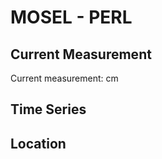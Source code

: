 # MOSEL - PERL

## Current Measurement

Current measurement: <Value topic="rivers/pegel-online/MOSEL/PERL/measurementValue"/> cm

## Time Series

<TimeSeries topic="rivers/pegel-online/MOSEL/PERL/measurementValue" period="week" />

## Location

<WorldMap>
  <Marker lat="49.47257536053503" lon="6.369034818740492" labelTopic="rivers/pegel-online/MOSEL/PERL" />
</WorldMap>

